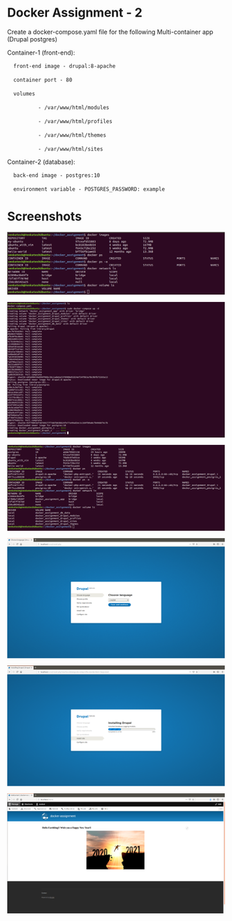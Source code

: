 # Docker Assignment - 2

Create a docker-compose.yaml file for the following Multi-container app (Drupal postgres)

  Container-1 (front-end):

      front-end image - drupal:8-apache

      container port - 80

      volumes

              - /var/www/html/modules

              - /var/www/html/profiles

              - /var/www/html/themes

              - /var/www/html/sites

  Container-2 (database):

      back-end image - postgres:10

      environment variable - POSTGRES_PASSWORD: example
      
      
# Screenshots

![1](https://github.com/venkatsatish468/docker_assignment/blob/main/Images/Before%20'sudo%20docker-compose%20up%20-d'.png)

![2](https://github.com/venkatsatish468/docker_assignment/blob/main/Images/sudo%20docker-compose%20up%20-d.png)

![3](https://github.com/venkatsatish468/docker_assignment/blob/main/Images/After%20'docker-compose%20up%20-d'.png)

![4](https://github.com/venkatsatish468/docker_assignment/blob/main/Images/Drupal%20set-up%20page.png)

![5](https://github.com/venkatsatish468/docker_assignment/blob/main/Images/Drupal%20installation.png)

![6](https://github.com/venkatsatish468/docker_assignment/blob/main/Images/Drupal%20landing%20page.png)
